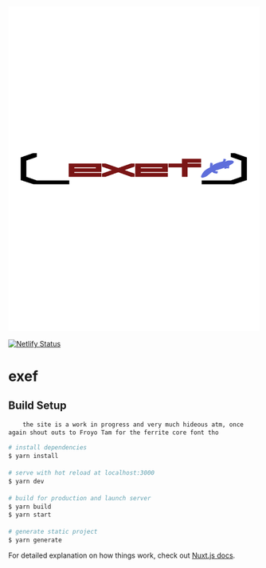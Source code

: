 ![exef_logo](/assets/images/exef_logo_light.png)

[![Netlify Status](https://api.netlify.com/api/v1/badges/ea6d4222-07db-4e11-b7bb-ce95f745e042/deploy-status)](https://app.netlify.com/sites/sad-sammet-711233/deploys)
# exef 


## Build Setup

``` 
    the site is a work in progress and very much hideous atm, once again shout outs to Froyo Tam for the ferrite core font tho
```

```bash
# install dependencies
$ yarn install

# serve with hot reload at localhost:3000
$ yarn dev

# build for production and launch server
$ yarn build
$ yarn start

# generate static project
$ yarn generate
```

For detailed explanation on how things work, check out [Nuxt.js docs](https://nuxtjs.org).
